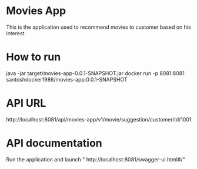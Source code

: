 # Movies App
This is the application used to recommend movies to customer based on his interest.

# How to run 
java -jar target/movies-app-0.0.1-SNAPSHOT.jar
docker run -p 8081:8081 santoshdocker1986/movies-app:0.0.1-SNAPSHOT

# API URL  
http://localhost:8081/api/movies-app/v1/movie/suggestion/customer/id/1001

# API documentation 
Run the application and launch " http://localhost:8081/swagger-ui.html#/"

